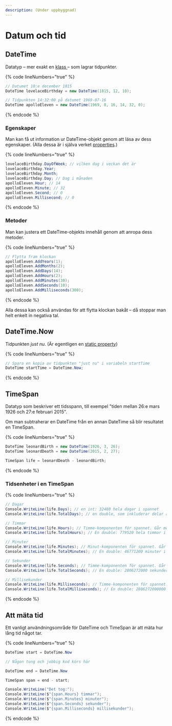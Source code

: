 ```yaml
---
description: (Under uppbyggnad)
---
```


# Datum och tid

## DateTime

Datatyp – mer exakt en [klass ](../klasser-och-objektorientering/klasser-och-instanser.md)– som lagrar tidpunkter.

{% code lineNumbers="true" %}
```csharp
// Datumet 10:e december 1815
DateTime lovelaceBirthday = new DateTime(1815, 12, 10);

// Tidpunkten 14:32:00 på datumet 1969-07-16
DateTime apolloEleven = new DateTime(1969, 8, 16, 14, 32, 0);
```
{% endcode %}

### Egenskaper

Man kan få ut information ur DateTime-objekt genom att läsa av dess egenskaper. (Alla dessa är i själva verket [properties](../klasser-och-objektorientering/inkapsling-och-properties.md#properties).)

{% code lineNumbers="true" %}
```csharp
lovelaceBirthday.DayOfWeek; // vilken dag i veckan det är
lovelaceBirthday.Year;
lovelaceBirthday.Month;
lovelaceBirthday.Day; // Dag i månaden
apolloEleven.Hour; // 14
apolloEleven.Minute; // 32
apolloEleven.Second; // 0
apolloEleven.Millisecond; // 0
```
{% endcode %}

### Metoder

Man kan justera ett DateTime-objekts innehåll genom att anropa dess metoder.

{% code lineNumbers="true" %}
```csharp
// Flytta fram klockan
apolloEleven.AddYears(1);
apolloEleven.AddMonths(2);
apolloEleven.AddDays(14);
apolloEleven.AddHours(2);
apolloEleven.AddMinutes(30);
apolloEleven.AddSeconds(10);
apolloEleven.AddMilliseconds(300);
```
{% endcode %}

Alla dessa kan också användas för att flytta klockan bakåt – då stoppar man helt enkelt in negativa tal.

## DateTime.Now

Tidpunkten _just nu_. (Är egentligen en [static ](../klasser-och-objektorientering/static.md#statiska-variabler)[property](../klasser-och-objektorientering/inkapsling-och-properties.md#properties))

{% code lineNumbers="true" %}
```csharp
// Spara en kopia av tidpunkten "just nu" i variabeln startTime
DateTime startTime = DateTime.Now;
```
{% endcode %}

## TimeSpan

Datatyp som beskriver ett tidsspann, till exempel "tiden mellan 26:e mars 1926 och 27:e februari 2015".

Om man subtraherar en DateTime från en annan DateTime så blir resultatet en TimeSpan.

{% code lineNumbers="true" %}
```csharp
DateTime leonardBirth = new DateTime(1926, 3, 26);
DateTime leonardDeath = new DateTime(2015, 2, 27);

TimeSpan life = leonardDeath - leonardBirth;
```
{% endcode %}

### Tidsenheter i en TimeSpan

{% code lineNumbers="true" %}
```csharp
// Dagar
Console.WriteLine(life.Days); // en int: 32480 hela dagar i spannet
Console.WriteLine(life.TotalDays); // en double, som inkluderar delar av dagar

// Timmar
Console.WriteLine(life.Hours); // Timme-komponenten för spannet. Går mellan -23 och 23.
Console.WriteLine(life.TotalHours); // En double: 779520 hela timmar i spannet

// Minuter
Console.WriteLine(life.Minutes); // Minut-komponenten för spannet. Går mellan -59 och 59.
Console.WriteLine(life.TotalMinutes); // En double: 46771200 minuter i spannet

// Sekunder
Console.WriteLine(life.Seconds); // Timme-komponenten för spannet. Går mellan -59 och 59.
Console.WriteLine(life.TotalSeconds); // En double: 2806272000 sekunder i spannet

// Millisekunder
Console.WriteLine(life.Milliseconds); // Timme-komponenten för spannet. Går mellan -59 och 59.
Console.WriteLine(life.TotalMilliseconds); // En double: 2806272000000 millisekunder i spannet
```
{% endcode %}

## Att mäta tid

Ett vanligt användningsområde för DateTime och TimeSpan är att mäta hur lång tid något tar.

{% code lineNumbers="true" %}
```csharp
DateTime start = DateTime.Now

// Någon tung och jobbig kod körs här

DateTime end = DateTime.Now

TimeSpan span = end - start;

Console.WriteLine("Det tog:");
Console.WriteLine($"{span.Hours} timmar");
Console.WriteLine($"{span.Minutes} minuter");
Console.WriteLine($"{span.Seconds} sekunder");
Console.WriteLine($"{span.Milliseconds} millisekunder");
```
{% endcode %}

